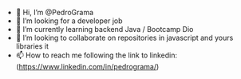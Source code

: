 - 👋 Hi, I’m @PedroGrama
- 👀 I’m looking for a developer job
- 🌱 I’m currently learning backend Java / Bootcamp Dio
- 💞️ I’m looking to collaborate on repositories in javascript and yours libraries it
- 📫 How to reach me following the link to linkedin: (https://www.linkedin.com/in/pedrograma/)
